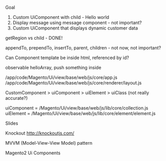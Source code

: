 
Goal

1. Custom UiComponent with child - Hello world
2. Display message using message component - not important?
3. Custom UiComponent that displays dynamic customer data


getRegion vs child - DONE!

appendTo, prependTo, insertTo, parent, children - not now, not important?

Can Component template be inside html, referenced by id?

observable helloArray, push something inside



/app/code/Magento/Ui/view/base/web/js/core/app.js
/app/code/Magento/Ui/view/base/web/js/core/renderer/layout.js

CustomComponent > uiComponent > uiElement > uiClass (not really accurate?)

uiComponent = /Magento/Ui/view/base/web/js/lib/core/collection.js
uiElement = /Magento/Ui/view/base/web/js/lib/core/element/element.js



Slides

Knockout
http://knockoutjs.com/

MVVM (Model-View-View Model) pattern

Magento2 Ui Components









